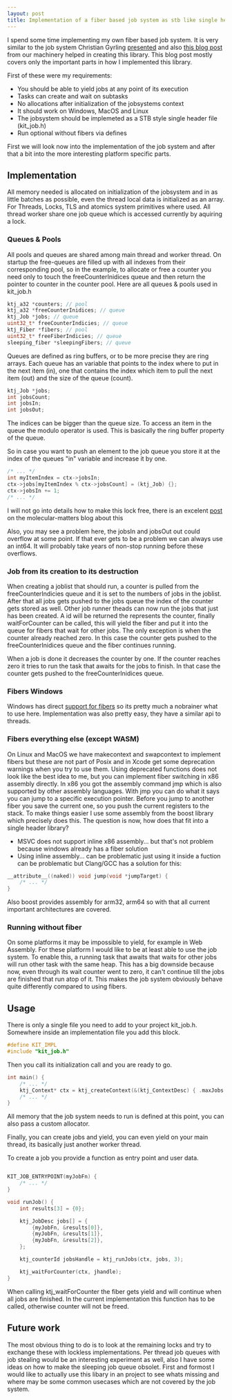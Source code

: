```yaml
---
layout: post
title: Implementation of a fiber based job system as stb like single header library
---
```

I spend some time implementing my own fiber based job system. It is very similar to the job system Christian Gyrling [presented](https://www.gdcvault.com/play/1022186/Parallelizing-the-Naughty-Dog-Engine) and also [this blog post](https://ourmachinery.com/post/fiber-based-job-system/) from our machinery helped in creating this library. This blog post mostly covers only the important parts in how I implemented this library.

First of these were my requirements:
- You should be able to yield jobs at any point of its execution
- Tasks can create and wait on subtasks
- No allocations after initialization of the jobsystems context
- It should work on Windows, MacOS and Linux
- The jobsystem should be implemeted as a STB style single header file (kit_job.h)
- Run optional without fibers via defines

First we will look now into the implementation of the job system and after that a bit into the more interesting platform specific parts.

## Implementation
All memory needed is allocated on initialization of the jobsystem and in as little batches as possible, even the thread local data is initialized as an array. For Threads, Locks, TLS and atomics system primitives where used. All thread worker share one job queue which is accessed currently by aquiring a lock.

### Queues & Pools
All pools and queues are shared among main thread and worker thread.
On startup the free-queues are filled up with all indexes from their corresponding pool, so in the example, to allocate or free a counter you need only to touch the freeCounterInidices queue and then return the pointer to counter in the counter pool.
Here are all queues & pools used in kit_job.h
```C
ktj_a32 *counters; // pool
ktj_a32 *freeCounterInidices; // queue
ktj_Job *jobs; // queue
uint32_t* freeCounterIndicies; // queue
ktj_Fiber *fibers; // pool
uint32_t* freeFiberIndicies; // queue
sleeping_fiber *sleepingFibers; // queue
```

Queues are defined as ring buffers, or to be more precise they are ring arrays.
Each queue has an variable that points to the index where to put in the next item (in), one that contains the index which item to pull the next item (out) and the size of the queue (count).
```C
ktj_Job *jobs;
int jobsCount;
int jobsIn;
int jobsOut;
```
The indices can be bigger than the queue size. To access an item in the queue the modulo operator is used. This is basically the ring buffer property of the queue.

So in case you want to push an element to the job queue you store it at the index of the queues "in" variable and increase it by one.

```C
/* ... */
int myItemIndex = ctx->jobsIn;
ctx->jobs[myItemIndex % ctx->jobsCount] = (ktj_Job) {};
ctx->jobsIn += 1;
/* ... */
```
I will not go into details how to make this lock free, there is an excelent [post](https://blog.molecular-matters.com/2015/09/25/job-system-2-0-lock-free-work-stealing-part-3-going-lock-free/) on the molecular-matters blog about this

Also, you may see a problem here, the jobsIn and jobsOut out could overflow at some point. If that ever gets to be a problem we can always use an int64. It will probably take years of non-stop running before these overflows.

### Job from its creation to its destruction
When creating a joblist that should run, a counter is pulled from the freeCounterIndicies queue and it is set to the numbers of jobs in the joblist. After that all jobs gets pushed to the jobs queue the index of the counter gets stored as well. Other job runner theads can now run the jobs that just has been created. A id will be returned the represents the counter, finally waitForCounter can be called, this will yield the fiber and put it into the queue for fibers that wait for other jobs. The only exception is when the counter already reached zero. In this case the counter gets pushed to the freeCounterInidices queue and the fiber continues running.

When a job is done it decreases the counter by one. If the counter reaches zero it tries to run the task that awaits for the jobs to finish. In that case the counter gets pushed to the freeCounterInidices queue.

### Fibers Windows
Windows has direct [support for fibers](https://docs.microsoft.com/en-us/windows/desktop/procthread/using-fibers) so its pretty much a nobrainer what to use here. Implementation was also pretty easy, they have a similar api to threads.

### Fibers everything else (except WASM)
On Linux and MacOS we have makecontext and swapcontext to implement fibers but these are not part of Posix and in Xcode get some deprecation warnings when you try to use them.
Using deprecated functions does not look like the best idea to me, but you can implement fiber switching in x86 assembly directly.
In x86 you got the assembly command jmp which is also supported by other assembly languages. With jmp you can do what it says you can jump to a specific execution pointer.
Before you jump to another fiber you save the current one, so you push the current registers to the stack.
To make things easier I use some assembly from the boost library which precisely does this.
The question is now, how does that fit into a single header library?
- MSVC does not support inline x86 assembly... but that's not problem because windows already has a fiber solution
- Using inline assembly... can be problematic just using it inside a fuction can be problematic but Clang/GCC has a solution for this:
```C
__attribute__((naked)) void jump(void *jumpTarget) {
    /* ... */
}
```
Also boost provides assembly for arm32, arm64 so with that all current important architectures are covered.

### Running without fiber
On some platforms it may be impossible to yield, for example in Web Assembly. For these platform I would like to be at least able to use the job system.
To enable this, a running task that awaits that waits for other jobs will run other task with the same heap.
This has a big downside because now, even through its wait counter went to zero, it can't continue till the jobs are finished that run atop of it. This makes the job system obviously behave quite differently compared to using fibers.

## Usage
There is only a single file you need to add to your project kit_job.h. Somewhere inside an implementation file you add this block.
```C
#define KIT_IMPL
#include "kit_job.h"
```
Then you call its initialization call and you are ready to go.

```C
int main() {
	/* ... */
	ktj_Context* ctx = ktj_createContext(&(ktj_ContextDesc) { .maxJobs = 256 });
	/* ... */
}
```
All memory that the job system needs to run is defined at this point, you can also pass a custom allocator.

Finally, you can create jobs and yield, you can even yield on your main thread, its basically just another worker thread.

To create a job you provide a function as entry point and user data.

```C

KIT_JOB_ENTRYPOINT(myJobFn) {
	/* ... */
}

void runJob() {
	int results[3] = {0};

	ktj_JobDesc jobs[] = {
		{myJobFn, &results[0]},
		{myJobFn, &results[1]},
		{myJobFn, &results[2]},
	};

	ktj_counterId jobsHandle = ktj_runJobs(ctx, jobs, 3);

	ktj_waitForCounter(ctx, jhandle);
}
```
When calling ktj_waitForCounter the fiber gets yield and will continue when all jobs are finished. In the current implementation this function has to be called, otherwise counter will not be freed.

## Future work
The most obvious thing to do is to look at the remaining locks and try to exchange these with lockless implementations.
Per thread job queues with job stealing would be an interesting experiment as well, also I have some ideas on how to make the sleeping job queue obsolet.
First and formost I would like to actually use this libary in an project to see whats missing and where may be some common usecases which are not covered by the job system.
